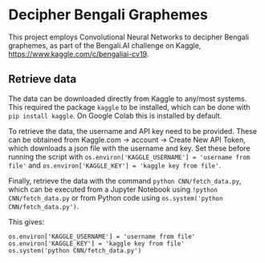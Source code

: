 # Decipher Bengali Graphemes

This project employs Convolutional Neural Networks to decipher Bengali graphemes, as part of the Bengali.AI challenge on Kaggle, https://www.kaggle.com/c/bengaliai-cv19. 

## Retrieve data
The data can be downloaded directly from Kaggle to any/most systems. This required the package `kaggle` to be installed, which can be done with `pip install kaggle`. On Google Colab this is installed by default.  

To retrieve the data, the username and API key need to be provided. These can be obtained from Kaggle.com -> account -> Create New API Token, which downloads a json file with the username and key. Set these before running the script with `os.environ['KAGGLE_USERNAME'] = 'username from file'` and `os.environ['KAGGLE_KEY'] = 'kaggle key from file'`.  

Finally, retrieve the data with the command `python CNN/fetch_data.py`, which can be executed from a Jupyter Notebook using `!python CNN/fetch_data.py` or from Python code using `os.system('python CNN/fetch_data.py')`. 

This gives:  

```
os.environ['KAGGLE_USERNAME'] = 'username from file'
os.environ['KAGGLE_KEY'] = 'kaggle key from file'
os.system('python CNN/fetch_data.py')
```

